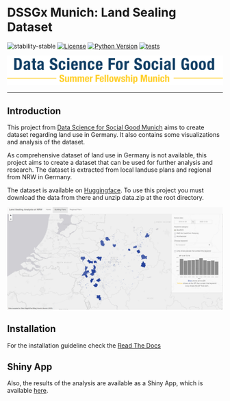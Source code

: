 # DSSGx Munich: Land Sealing Dataset

![stability-stable](https://img.shields.io/badge/stability-stable-green.svg)
[![License](https://img.shields.io/pypi/l/napari-organoid-counter.svg?color=green)]()
[![Python Version](https://img.shields.io/badge/python-3.10-blue)](https://python.org)
[![tests](https://img.shields.io/badge/tests-passing-darkgreen)]()

![Shiny App](docs/source/assets/dssg_cover.png)

----------------------------------
## Introduction
This project from [Data Science for Social Good Munich](https://sites.google.com/view/dssgx-munich-2023/startseite) aims to create dataset regarding land use in Germany.
It also contains some visualizations and analysis of the dataset.


As comprehensive dataset of land use in Germany is not available, this project aims to create a dataset that can be used for further analysis and research. The dataset is extracted from local landuse plans and regional from NRW in Germany. 

The dataset is available on [Huggingface](https://huggingface.co/datasets/DSSGxMunich/nrw-bplan-scrape/tree/main).
To use this project you must download the data from there and unzip data.zip at the root directory.

![Shiny App](docs/source/assets/shiny_app.png)



## Installation

For the installation guideline check the [Read The Docs](https://land-sealing-dataset-and-analysis.readthedocs.io/en/latest/)

## Shiny App

Also, the results of the analysis are available as a Shiny App, which is available [here](https://dssgxmunich2023.shinyapps.io/land_sealing_analysis/).
